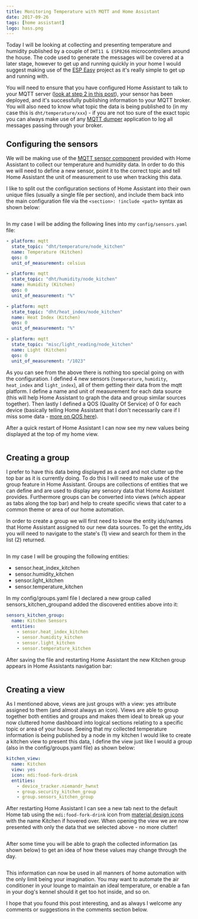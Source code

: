 ```yaml
---
title: Monitoring Temperature with MQTT and Home Assistant
date: 2017-09-26
tags: [home assistant]
logo: hass.png
---
```


Today I will be looking at collecting and presenting temperature and humidity published by a couple of `DHT11 & ESP8266` microcontrollers around the house. The code used to generate the messages will be covered at a later stage, however to get up and running quickly in your home I would suggest making use of the [ESP Easy](https://www.letscontrolit.com/wiki/index.php/Main_Page) project as it's really simple to get up and running with.

You will need to ensure that you have configured Home Assistant to talk to your MQTT server ([look at step 2 in this post](/blog/2017/2017-09-13/)), your sensor has been deployed, and it's successfully publishing information to your MQTT broker. You will also need to know what topic the data is being published to (in my case this is `dht/temperature/xxx`) - if you are not too sure of the exact topic you can always make use of any [MQTT dumper](/blog/2017/2017-08-29/) application to log all messages passing through your broker.

## Configuring the sensors
We will be making use of the [MQTT sensor component](https://www.home-assistant.io/integrations/sensor.mqtt) provided with Home Assistant to collect our temperature and humidity data. In order to do this we will need to define a new sensor, point it to the correct topic and tell Home Assistant the unit of measurement to use when tracking this data.

I like to split out the configuration sections of Home Assistant into their own unique files (usually a single file per section), and include them back into the main configuration file via the `<section>: !include <path>` syntax as shown below:

<img src="./001.png" alt="" />

In my case I will be adding the following lines into my `config/sensors.yaml` file:

```yaml
- platform: mqtt
  state_topic: "dht/temperature/node_kitchen"
  name: Temperature (Kitchen)
  qos: 0
  unit_of_measurement: celsius

- platform: mqtt
  state_topic: "dht/humidity/node_kitchen"
  name: Humidity (Kitchen)
  qos: 0
  unit_of_measurement: "%"

- platform: mqtt
  state_topic: "dht/heat_index/node_kitchen"
  name: Heat Index (Kitchen)
  qos: 0
  unit_of_measurement: "%"

- platform: mqtt
  state_topic: "misc/light_reading/node_kitchen"
  name: Light (Kitchen)
  qos: 0
  unit_of_measurement: "/1023"
```

As you can see from the above there is nothing too special going on with the configuration. I defined 4 new sensors (`temperature`, `humidity`, `heat_index` and `light_index`), all of them getting their data from the mqtt platform. I define a name and unit of measurement for each data source (this will help Home Assistant to graph the data and group similar sources together). Then lastly I defined a QOS (Quality Of Service) of 0 for each device (basically telling Home Assistant that I don't necessarily care if I miss some data - [more on QOS here](https://www.hivemq.com/blog/mqtt-essentials-part-6-mqtt-quality-of-service-levels/)).

After a quick restart of Home Assistant I can now see my new values being displayed at the top of my home view.

<img src="./002.png" alt="" />

## Creating a group
I prefer to have this data being displayed as a card and not clutter up the top bar as it is currently doing. To do this I will need to make use of the group feature in Home Assistant. Groups are collections of entities that we can define and are used to display any sensory data that Home Assistant provides. Furthermore groups can be converted into views (which appear as tabs along the top bar) and help to create specific views that cater to a common theme or area of our home automation.

In order to create a group we will first need to know the entity ids/names that Home Assistant assigned to our new data sources. To get the entity_ids you will need to navigate to the state's (1) view and search for them in the list (2) returned.

<img src="./003.png" alt="" />

In my case I will be grouping the following entities:

- sensor.heat_index_kitchen
- sensor.humidity_kitchen
- sensor.light_kitchen
- sensor.temperature_kitchen

In my config/groups.yaml file I declared a new group called sensors_kitchen_groupand added the discovered entities above into it:

```yaml
sensors_kitchen_group:
  name: Kitchen Sensors
  entities:
    - sensor.heat_index_kitchen
    - sensor.humidity_kitchen
    - sensor.light_kitchen
    - sensor.temperature_kitchen
```

After saving the file and restarting Home Assistant the new Kitchen group appears in Home Assistants navigation bar:

<img src="./005.png" alt="" />

## Creating a view
As I mentioned above, views are just groups with a view: yes attribute assigned to them (and almost always an icon). Views are able to group together both entities and groups and makes them ideal to break up your now cluttered home dashboard into logical sections relating to a specific topic or area of your house. Seeing that my collected temperature information is being published by a node in my kitchen I would like to create a kitchen view to present this data, I define the view just like I would a group (also in the config/groups.yaml file) as shown below:

```yaml
kitchen_view:
  name: Kitchen
  view: yes
  icon: mdi:food-fork-drink
  entities:
    - device_tracker.niemandr_hwnxt
    - group.security_kitchen_group
    - group.sensors_kitchen_group
```

After restarting Home Assistant I can see a new tab next to the default Home tab using the `mdi:food-fork-drink` icon from [material design icons](https://materialdesignicons.com/) with the name Kitchen if hovered over. When opening the view we are now presented with only the data that we selected above - no more clutter!

<img src="./006.png" alt="" />

After some time you will be able to graph the collected information (as shown below) to get an idea of how these values may change through the day.

<img src="./007.png" alt="" />

This information can now be used in all manners of home automation with the only limit being your imagination. You may want to automate the air conditioner in your lounge to maintain an ideal temperature, or enable a fan in your dog's kennel should it get too hot inside, and so on.

I hope that you found this post interesting, and as always I welcome any comments or suggestions in the comments section below.
